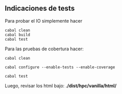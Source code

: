 ## Indicaciones de tests

Para probar el IO simplemente hacer

```
cabal clean  
cabal build 
cabal test 
```

Para las pruebas de cobertura hacer:

```
cabal clean

cabal configure --enable-tests --enable-coverage 

cabal test 
```

Luego, revisar los html bajo: **./dist/hpc/vanilla/html/**
